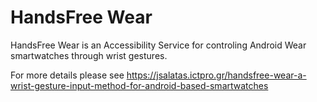 # HandsFree Wear 

HandsFree Wear is an Accessibility Service for controling Android Wear smartwatches through wrist gestures. 

For more details please see  https://jsalatas.ictpro.gr/handsfree-wear-a-wrist-gesture-input-method-for-android-based-smartwatches